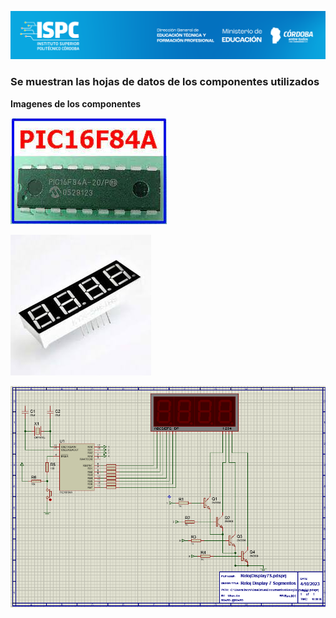 ![logos](/Desarrollo/assets/ISPC_portada.png)

### Se muestran las hojas de datos de los componentes utilizados

**Imagenes de los componentes**


![pic](/Desarrollo/assets/pic16f84a.jfif)

![display](/Desarrollo/assets/display7segcc.jfif)

![esquema](/Desarrollo/assets/proyectoDisplay.png)
